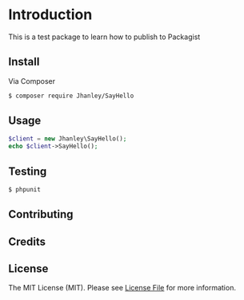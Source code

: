 # Introduction

This is a test package to learn how to publish to Packagist

## Install

Via Composer

``` bash
$ composer require Jhanley/SayHello
```

## Usage

``` php
$client = new Jhanley\SayHello();
echo $client->SayHello();
```

## Testing

``` bash
$ phpunit
```

## Contributing

## Credits

## License

The MIT License (MIT). Please see [License File](LICENSE.md) for more information.
